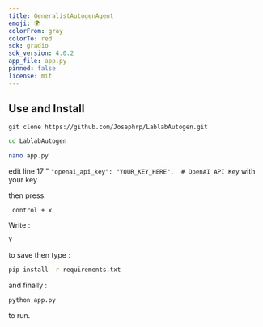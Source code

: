 ```yaml
---
title: GeneralistAutogenAgent
emoji: 🌍
colorFrom: gray
colorTo: red
sdk: gradio
sdk_version: 4.0.2
app_file: app.py
pinned: false
license: mit
---
```


## Use and Install

```bashh
git clone https://github.com/Josephrp/LablabAutogen.git
```

```bash
cd LablabAutogen
```

```bash
nano app.py
```

edit line 17 "    ```"openai_api_key": "YOUR_KEY_HERE",  # OpenAI API Key``` with your key

then press:

```nano
 control + x
```

Write :

```nano
Y
```

to save then type :

```bash
pip install -r requirements.txt
```

and finally :

```bash
python app.py
```
to run.
